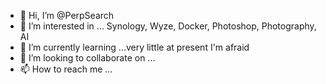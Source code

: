 - 👋 Hi, I’m @PerpSearch
- 👀 I’m interested in ... Synology, Wyze, Docker, Photoshop, Photography, AI
- 🌱 I’m currently learning ...very little at present I'm afraid
- 💞️ I’m looking to collaborate on ...
- 📫 How to reach me ...

<!---
PerpSearch/PerpSearch is a ✨ special ✨ repository because its `README.md` (this file) appears on your GitHub profile.
You can click the Preview link to take a look at your changes.
--->
